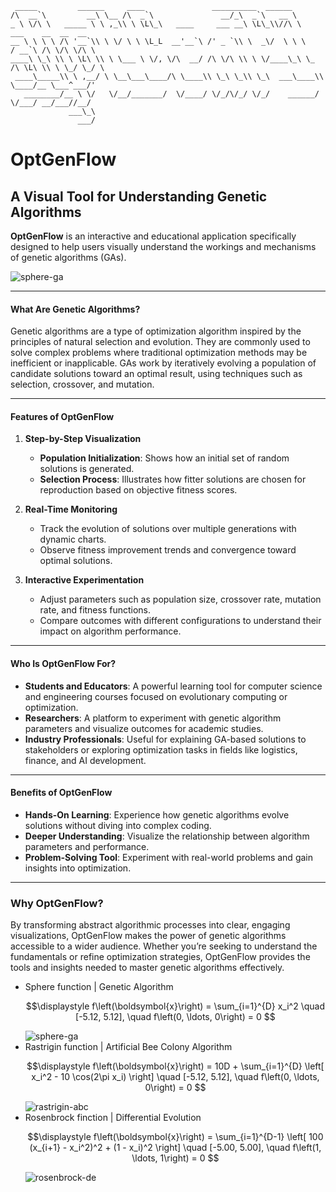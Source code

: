 ```text
 _____         ______     ____               __________  ______
/\  __`\         __\ \__ /\  _`\               __/_\  _`\   __ \
_ \ \/\ \   _____ \ \ ,_\\ \ \L\_\   ____     ___ __\ \L\_\\//\ \      ___    __  __  __
__ \ \ \ \ /\ '__`\\ \ \/ \ \ \L_L  __'__`\ /' _ `\\ \  _\/  \ \ \    / __`\ /\ \/\ \/\ \
____\ \_\ \\ \ \L\ \\ \ \___ \ \/, \/\  __/ /\ \/\ \\ \ \/____\_\ \_ /\ \L\ \\ \ \_/ \_/ \
 ____\_____\\ \ ,__/ \ \__\___\____/\ \____\\ \_\ \_\\ \_\  ___\____\\ \____/__ \___^___/'
   ________/__ \ \/   \/__/_______/  \/____/ \/_/\/_/ \/_/    ______/ \/___/ __/___//__/
             ___\_\
               ___/
```

# OptGenFlow

## A Visual Tool for Understanding Genetic Algorithms  

**OptGenFlow** is an interactive and educational application specifically designed to help users visually understand the workings and mechanisms of genetic algorithms (GAs). 

![sphere-ga](./image/SPHERE_GA.gif)

---

#### **What Are Genetic Algorithms?**

Genetic algorithms are a type of optimization algorithm inspired by the principles of natural selection and evolution. They are commonly used to solve complex problems where traditional optimization methods may be inefficient or inapplicable. GAs work by iteratively evolving a population of candidate solutions toward an optimal result, using techniques such as selection, crossover, and mutation.  

---

#### **Features of OptGenFlow**  

1. **Step-by-Step Visualization**  
   - **Population Initialization**: Shows how an initial set of random solutions is generated.  
   - **Selection Process**: Illustrates how fitter solutions are chosen for reproduction based on objective fitness scores.  

2. **Real-Time Monitoring**  
   - Track the evolution of solutions over multiple generations with dynamic charts.  
   - Observe fitness improvement trends and convergence toward optimal solutions.  

3. **Interactive Experimentation**  
   - Adjust parameters such as population size, crossover rate, mutation rate, and fitness functions.  
   - Compare outcomes with different configurations to understand their impact on algorithm performance.  

---

#### **Who Is OptGenFlow For?**  

- **Students and Educators**: A powerful learning tool for computer science and engineering courses focused on evolutionary computing or optimization.  
- **Researchers**: A platform to experiment with genetic algorithm parameters and visualize outcomes for academic studies.  
- **Industry Professionals**: Useful for explaining GA-based solutions to stakeholders or exploring optimization tasks in fields like logistics, finance, and AI development.  

---

#### **Benefits of OptGenFlow**  

- **Hands-On Learning**: Experience how genetic algorithms evolve solutions without diving into complex coding.  
- **Deeper Understanding**: Visualize the relationship between algorithm parameters and performance.  
- **Problem-Solving Tool**: Experiment with real-world problems and gain insights into  optimization.  

---

### **Why OptGenFlow?**  

By transforming abstract algorithmic processes into clear, engaging visualizations, OptGenFlow makes the power of genetic algorithms accessible to a wider audience. Whether you’re seeking to understand the fundamentals or refine optimization strategies, OptGenFlow provides the tools and insights needed to master genetic algorithms effectively.

- Sphere function | Genetic Algorithm  
   ```math
   \displaystyle f\left(\boldsymbol{x}\right)  = \sum_{i=1}^{D} x_i^2  \quad
   [-5.12, 5.12], \quad f\left(0, \ldots, 0\right) = 0  
   ```
   ![sphere-ga](./image/SPHERE_GA.gif)  
- Rastrigin function | Artificial Bee Colony Algorithm  
   ```math
   \displaystyle f\left(\boldsymbol{x}\right)  = 10D + \sum_{i=1}^{D} \left[ x_i^2 - 10 \cos(2\pi x_i) \right]  \quad
   [-5.12, 5.12], \quad f\left(0, \ldots, 0\right) = 0  
   ```
   ![rastrigin-abc](./image/RASTRIGIN_ABC.gif)  
- Rosenbrock finction | Differential Evolution
   ```math  
   \displaystyle f\left(\boldsymbol{x}\right)  = \sum_{i=1}^{D-1} \left[ 100 (x_{i+1} - x_i^2)^2 + (1 - x_i)^2 \right]  \quad
   [-5.00, 5.00], \quad f\left(1, \ldots, 1\right) = 0  
   ```
   ![rosenbrock-de](./image/ROSENBROCK_DE.gif)  
